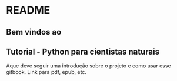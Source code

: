 # README

## Bem vindos ao
## Tutorial - Python para cientistas naturais

Aque deve seguir uma introdução sobre o projeto e como usar esse gitbook.
Link para pdf, epub, etc.

